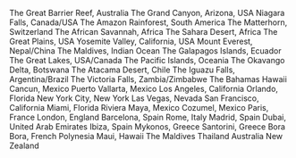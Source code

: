 The Great Barrier Reef, Australia
The Grand Canyon, Arizona, USA
Niagara Falls, Canada/USA
The Amazon Rainforest, South America
The Matterhorn, Switzerland
The African Savannah, Africa
The Sahara Desert, Africa
The Great Plains, USA
Yosemite Valley, California, USA
Mount Everest, Nepal/China
The Maldives, Indian Ocean
The Galapagos Islands, Ecuador
The Great Lakes, USA/Canada
The Pacific Islands, Oceania
The Okavango Delta, Botswana
The Atacama Desert, Chile
The Iguazu Falls, Argentina/Brazil
The Victoria Falls, Zambia/Zimbabwe
The Bahamas
Hawaii
Cancun, Mexico
Puerto Vallarta, Mexico
Los Angeles, California
Orlando, Florida
New York City, New York
Las Vegas, Nevada
San Francisco, California
Miami, Florida
Riviera Maya, Mexico
Cozumel, Mexico
Paris, France
London, England
Barcelona, Spain
Rome, Italy
Madrid, Spain
Dubai, United Arab Emirates
Ibiza, Spain
Mykonos, Greece
Santorini, Greece
Bora Bora, French Polynesia
Maui, Hawaii
The Maldives
Thailand
Australia
New Zealand
